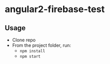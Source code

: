 # angular2-firebase-test

## Usage

- Clone repo
- From the project folder, run:
  - `npm install`
  - `npm start`
